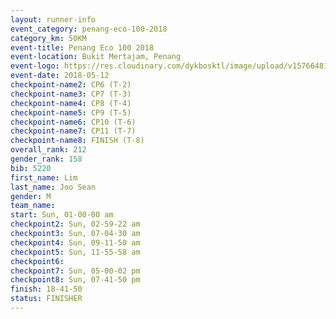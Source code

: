 ```yaml
--- 
layout: runner-info 
event_category: penang-eco-100-2018 
category_km: 50KM 
event-title: Penang Eco 100 2018 
event-location: Bukit Mertajam, Penang 
event-logo: https://res.cloudinary.com/dykbosktl/image/upload/v1576648106/Logo/Logo_lovxhg.jpg 
event-date: 2018-05-12 
checkpoint-name2: CP6 (T-2) 
checkpoint-name3: CP7 (T-3) 
checkpoint-name4: CP8 (T-4) 
checkpoint-name5: CP9 (T-5) 
checkpoint-name6: CP10 (T-6) 
checkpoint-name7: CP11 (T-7) 
checkpoint-name8: FINISH (T-8) 
overall_rank: 212
gender_rank: 158
bib: 5220
first_name: Lim
last_name: Joo Sean
gender: M
team_name: 
start: Sun, 01-00-00 am
checkpoint2: Sun, 02-59-22 am
checkpoint3: Sun, 07-04-30 am
checkpoint4: Sun, 09-11-50 am
checkpoint5: Sun, 11-55-58 am
checkpoint6: 
checkpoint7: Sun, 05-00-02 pm
checkpoint8: Sun, 07-41-50 pm
finish: 18-41-50
status: FINISHER
--- 
```

